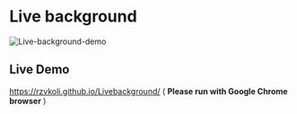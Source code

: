 # Live background
![Live-background-demo](https://user-images.githubusercontent.com/100797809/167251487-8eed9845-1a36-4f33-abac-55d732b3c643.png)
## Live Demo
https://rzvkoli.github.io/Livebackground/ ( **Please run with Google Chrome browser** )
